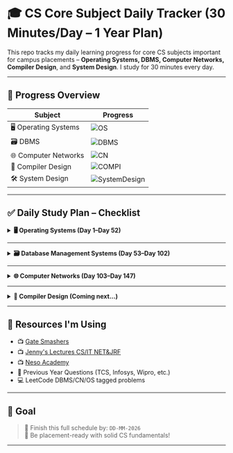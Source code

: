 # 🎓 CS Core Subject Daily Tracker (30 Minutes/Day – 1 Year Plan)

This repo tracks my daily learning progress for core CS subjects important for campus placements – **Operating Systems, DBMS, Computer Networks, Compiler Design**, and **System Design**. I study for 30 minutes every day.

---

## 📅 Progress Overview

| Subject          | Progress |
|------------------|----------|
| 🖥️ Operating Systems | ![OS](https://img.shields.io/badge/0%25-red) |
| 🗃️ DBMS              | ![DBMS](https://img.shields.io/badge/0%25-red) |
| 🌐 Computer Networks | ![CN](https://img.shields.io/badge/0%25-red) |
| 🧾 Compiler Design   | ![COMPI](https://img.shields.io/badge/0%25-red) |
| 🛠️ System Design     | ![SystemDesign](https://img.shields.io/badge/0%25-lightgrey) |

---

## ✅ Daily Study Plan – Checklist

<details>
<summary><strong>🖥️ Operating Systems (Day 1–Day 52)</strong></summary>

- [ ] Day 1–3: Introduction, Functions of OS  
- [ ] Day 4–6: Types of OS (Batch, Time-Sharing, Real-Time)  
- [ ] Day 7–9: Process Concept, PCB, States  
- [ ] Day 10–12: Threads vs Processes  
- [ ] Day 13–15: CPU Scheduling: FCFS, SJF  
- [ ] Day 16–18: Priority, Round Robin  
- [ ] Day 19–21: Multilevel Queue & Feedback  
- [ ] Day 22–24: Process Synchronization: Critical Section  
- [ ] Day 25–27: Semaphores, Mutex  
- [ ] Day 28–30: Deadlock Introduction  
- [ ] Day 31–33: Deadlock Prevention, Avoidance  
- [ ] Day 34–36: Banker's Algorithm  
- [ ] Day 37–39: Memory Management  
- [ ] Day 40–42: Paging, Segmentation  
- [ ] Day 43–45: Virtual Memory, Demand Paging  
- [ ] Day 46–48: Page Replacement Algorithms  
- [ ] Day 49–50: File System & I/O Management  
- [ ] Day 51–52: Revision + MCQs  

</details>

---

<details>
<summary><strong>🗃️ Database Management Systems (Day 53–Day 102)</strong></summary>

- [ ] Day 53–55: DBMS vs RDBMS  
- [ ] Day 56–58: ER Model: Entities, Attributes  
- [ ] Day 59–61: ER to Relational Mapping  
- [ ] Day 62–64: Relational Algebra  
- [ ] Day 65–67: SQL Basics: SELECT, WHERE  
- [ ] Day 68–70: Joins (INNER, LEFT, RIGHT, FULL)  
- [ ] Day 71–73: Nested Queries, Set Operations  
- [ ] Day 74–76: Keys: Primary, Candidate, Foreign  
- [ ] Day 77–79: Functional Dependencies  
- [ ] Day 80–82: Normalization: 1NF–3NF  
- [ ] Day 83–85: BCNF, 4NF  
- [ ] Day 86–88: Transactions, ACID  
- [ ] Day 89–91: Concurrency Control  
- [ ] Day 92–94: Schedule Types (Conflict, View)  
- [ ] Day 95–97: Indexing, Hashing  
- [ ] Day 98–100: Views, Triggers  
- [ ] Day 101–102: Revision + MCQs  

</details>

---

<details>
<summary><strong>🌐 Computer Networks (Day 103–Day 147)</strong></summary>

- [ ] Day 103–105: Basics, Types of Networks  
- [ ] Day 106–108: ISO-OSI Model Overview  
- [ ] Day 109–111: Physical Layer  
- [ ] Day 112–114: Data Link Layer: Framing, MAC  
- [ ] Day 115–117: Error Detection & Correction  
- [ ] Day 118–120: Sliding Window Protocols  
- [ ] Day 121–123: Network Layer: IP Addressing  
- [ ] Day 124–126: Subnetting, CIDR  
- [ ] Day 127–129: Routing Algorithms (DVR, LSR)  
- [ ] Day 130–132: ARP, DHCP  
- [ ] Day 133–135: Transport Layer: TCP vs UDP  
- [ ] Day 136–138: Congestion Control  
- [ ] Day 139–141: Application Layer: DNS, HTTP  
- [ ] Day 142–144: Email, FTP, Web  
- [ ] Day 145–147: Firewalls, Network Security  

</details>

---

<details>
<summary><strong>🧾 Compiler Design (Coming next...)</strong></summary>

_(Days 148–210 and beyond will cover Compiler Design, System Design, and Revisions. Will be added soon!)_

</details>

---

## 🧠 Resources I'm Using

- 📺 [Gate Smashers](https://www.youtube.com/c/GateSmasher)
- 📺 [Jenny's Lectures CS/IT NET&JRF](https://www.youtube.com/channel/UCx3sbvR3L3Ok7FbYrKMUjcg)
- 📺 [Neso Academy](https://www.youtube.com/@NesoAcademy)
- 📄 Previous Year Questions (TCS, Infosys, Wipro, etc.)
- 💻 LeetCode DBMS/CN/OS tagged problems

---

## 🎯 Goal

> 📆 Finish this full schedule by: `DD-MM-2026`  
> 🏁 Be placement-ready with solid CS fundamentals!

---

